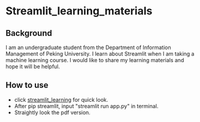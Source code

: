 # Streamlit_learning_materials
## Background
I am an undergraduate student from the Department of Information Management of Peking University. 
I learn about Streamlit when I am taking a machine learning course.
I would like to share my learning materials and hope it will be helpful.
## How to use
- click [streamlit_learning](https://applearning-lu4ftuuyfg7u6vaqqv9tkl.streamlit.app/) for quick look.
- After pip streamlit, input "streamlit run app.py" in terminal.
- Straightly look the pdf version.